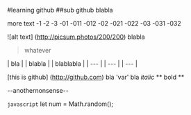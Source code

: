 #learning github
##sub github
blabla

more text
 -1
 -2
 -3
  -01
   -011
   -012
  -02
   -021
   -022
  -03
   -031
   -032
  
 ![alt text] (http://picsum.photos/200/200)
 blabla
 >whatever
 
| bla | | blabla | | blablabla |
| --- | | --- | | --- | 
 
[this is github] (http://github.com)
bla 'var' bla
*italic*
** bold **

--anothernonsense--


```javascript```
let num = Math.random();
```

  

